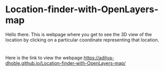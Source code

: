 # Location-finder-with-OpenLayers-map

Hello there. This is webpage where you get to see the 3D view of the location by clicking on a particular coordinate representing that location.

#
Here is the link to view the webpage https://aditya-dhoble.github.io/Location-finder-with-OpenLayers-map/

